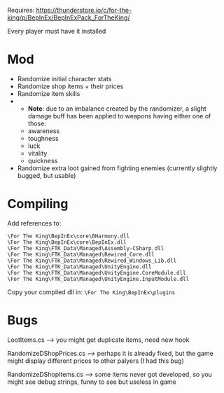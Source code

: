 Requires: https://thunderstore.io/c/for-the-king/p/BepInEx/BepInExPack_ForTheKing/

Every player must have it installed

# Mod
* Randomize initial character stats
* Randomize shop items + their prices
* Randomize item skills
* * **Note**: due to an imbalance created by the randomizer, a slight damage buff has been applied to weapons having either one of those:
  * awareness
  * toughness
  * luck
  * vitality
  * quickness
* Randomize extra loot gained from fighting enemies (currently slightly bugged, but usable)



# Compiling

Add references to:
```
\For The King\BepInEx\core\0Harmony.dll
\For The King\BepInEx\core\BepInEx.dll
\For The King\FTK_Data\Managed\Assembly-CSharp.dll
\For The King\FTK_Data\Managed\Rewired_Core.dll
\For The King\FTK_Data\Managed\Rewired_Windows_Lib.dll
\For The King\FTK_Data\Managed\UnityEngine.dll
\For The King\FTK_Data\Managed\UnityEngine.CoreModule.dll
\For The King\FTK_Data\Managed\UnityEngine.InputModule.dll
```

Copy your compiled dll in:
``\For The King\BepInEx\plugins``


# Bugs

LootItems.cs --> you might get duplicate items, need new hook

RandomizeDShopPrices.cs --> perhaps it is already fixed, but the game might display different prices to other palyers (I had this bug)

RandomizeDShopItems.cs --> some items never got developed, so you might see debug strings, funny to see but useless in game
